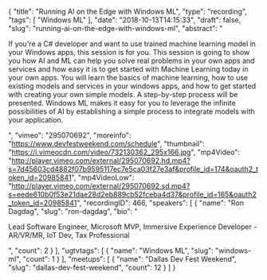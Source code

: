 {
  "title": "Running AI on the Edge with Windows ML",
  "type": "recording",
  "tags": [
    "Windows ML"
  ],
  "date": "2018-10-13T14:15:33",
  "draft": false,
  "slug": "running-ai-on-the-edge-with-windows-ml",
  "abstract": "<p>If you're a C# developer and want to use trained machine learning model in your Windows apps, this session is for you. This session is going to show you how AI and ML can help you solve real problems in your own apps and services and how easy it is to get started with Machine Learning today in your own apps. You will learn the basics of machine learning, how to use existing models and services in your windows apps, and how to get started with creating your own simple models. A step-by-step process will be presented. Windows ML makes it easy for you to leverage the infinite possibilities of AI by establishing a simple process to integrate models with your application.</p>",
  "vimeo": "295070692",
  "moreinfo": "https://www.devfestweekend.com/schedule",
  "thumbnail": "https://i.vimeocdn.com/video/732130362_295x166.jpg",
  "mp4Video": "http://player.vimeo.com/external/295070692.hd.mp4?s=7d45603cd4882f07b9595117ec7e5ca03f27e3af&profile_id=174&oauth2_token_id=20985841",
  "mp4VideoLow": "http://player.vimeo.com/external/295070692.sd.mp4?s=eede610b0f53e21dae28d2eb889cb52fceba4d37&profile_id=165&oauth2_token_id=20985841",
  "recordingID": 466,
  "speakers": [
    {
      "name": "Ron Dagdag",
      "slug": "ron-dagdag",
      "bio": "<p>Lead Software Engineer, Microsoft MVP, Immersive Experience Developer - AR/VR/MR, IoT Dev, Tax Professional</p>",
      "count": 2
    }
  ],
  "ugtvtags": [
    {
      "name": "Windows ML",
      "slug": "windows-ml",
      "count": 1
    }
  ],
  "meetups": [
    {
      "name": "Dallas Dev Fest Weekend",
      "slug": "dallas-dev-fest-weekend",
      "count": 12
    }
  ]
}